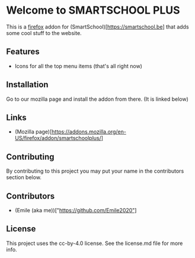 # Welcome to SMARTSCHOOL PLUS

This is a [firefox]("https://www.mozilla.org/en-US/") addon for (SmartSchool)[https://smartschool.be] that adds some cool stuff to the website.

## Features
- Icons for all the top menu items
(that's all right now)

## Installation
Go to our mozilla page and install the addon from there. (It is linked below)

## Links
- (Mozilla page)[https://addons.mozilla.org/en-US/firefox/addon/smartschoolplus/]

## Contributing
By contributing to this project you may put your name in the contributors section below.

## Contributors
- (Emile (aka me))["https://github.com/Emile2020"]

## License
This project uses the cc-by-4.0 license. See the license.md file for more info.
